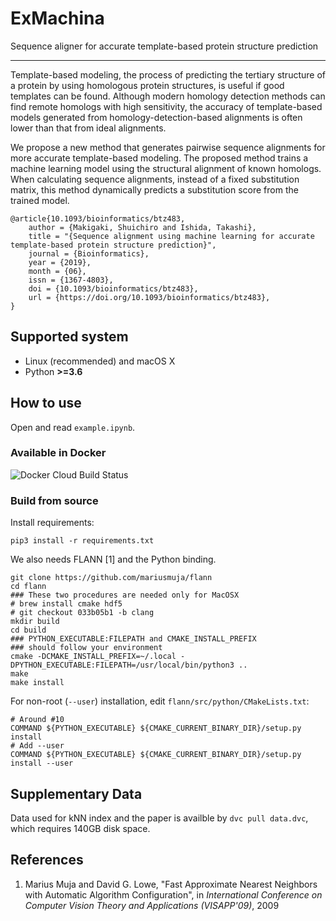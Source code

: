 # ExMachina

Sequence aligner for accurate template-based protein structure prediction

---

Template-based modeling, the process of predicting the tertiary structure of a protein by using homologous protein structures, is useful if good templates can be found. Although modern homology detection methods can find remote homologs with high sensitivity, the accuracy of template-based models generated from homology-detection-based alignments is often lower than that from ideal alignments.

We propose a new method that generates pairwise sequence alignments for more accurate template-based modeling. The proposed method trains a machine learning model using the structural alignment of known homologs. When calculating sequence alignments, instead of a fixed substitution matrix, this method dynamically predicts a substitution score from the trained model.

```
@article{10.1093/bioinformatics/btz483,
    author = {Makigaki, Shuichiro and Ishida, Takashi},
    title = "{Sequence alignment using machine learning for accurate template-based protein structure prediction}",
    journal = {Bioinformatics},
    year = {2019},
    month = {06},
    issn = {1367-4803},
    doi = {10.1093/bioinformatics/btz483},
    url = {https://doi.org/10.1093/bioinformatics/btz483},
}
```

## Supported system

* Linux (recommended) and macOS X
* Python **>=3.6**

## How to use

Open and read `example.ipynb`.

### Available in Docker

![Docker Cloud Build Status](https://img.shields.io/docker/cloud/build/makisyu/exmachina)

### Build from source

Install requirements:

```shell script
pip3 install -r requirements.txt
```

We also needs FLANN [1] and the Python binding.

```shell script
git clone https://github.com/mariusmuja/flann
cd flann
### These two procedures are needed only for MacOSX
# brew install cmake hdf5
# git checkout 033b05b1 -b clang
mkdir build
cd build
### PYTHON_EXECUTABLE:FILEPATH and CMAKE_INSTALL_PREFIX
### should follow your environment 
cmake -DCMAKE_INSTALL_PREFIX=~/.local -DPYTHON_EXECUTABLE:FILEPATH=/usr/local/bin/python3 ..
make
make install
```

For non-root (`--user`) installation, edit `flann/src/python/CMakeLists.txt`:

```shell script
# Around #10
COMMAND ${PYTHON_EXECUTABLE} ${CMAKE_CURRENT_BINARY_DIR}/setup.py install
# Add --user
COMMAND ${PYTHON_EXECUTABLE} ${CMAKE_CURRENT_BINARY_DIR}/setup.py install --user
```

## Supplementary Data

Data used for kNN index and the paper is availble by `dvc pull data.dvc`, which requires 140GB disk space.

## References

1. Marius Muja and David G. Lowe, "Fast Approximate Nearest Neighbors with Automatic Algorithm Configuration", in <i>International Conference on Computer Vision Theory and Applications (VISAPP'09)</i>, 2009
